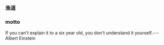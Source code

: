### 渔道
### motto
  If you can't explain it to a six year old, you don't understand it yourself.---Albert Einstein
